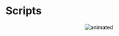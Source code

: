# Scripts
<p align="center">
  <img src="https://github.com/user-attachments/assets/a59f5f48-7b37-4df7-a6ce-655443bb144a" alt="animated" />
</p>  
